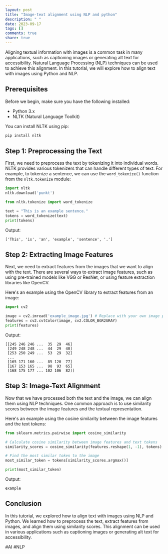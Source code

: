 ```yaml
---
layout: post
title: "Image-text alignment using NLP and python"
description: " "
date: 2023-09-17
tags: []
comments: true
share: true
---
```


Aligning textual information with images is a common task in many applications, such as captioning images or generating alt text for accessibility. Natural Language Processing (NLP) techniques can be used to achieve this alignment. In this tutorial, we will explore how to align text with images using Python and NLP.

## Prerequisites

Before we begin, make sure you have the following installed:

- Python 3.x
- NLTK (Natural Language Toolkit)

You can install NLTK using pip:

```python
pip install nltk
```

## Step 1: Preprocessing the Text

First, we need to preprocess the text by tokenizing it into individual words. NLTK provides various tokenizers that can handle different types of text. For example, to tokenize a sentence, we can use the `word_tokenize()` function from the `nltk.tokenize` module:

```python
import nltk
nltk.download('punkt')

from nltk.tokenize import word_tokenize

text = "This is an example sentence."
tokens = word_tokenize(text)
print(tokens)
```

Output:
```
['This', 'is', 'an', 'example', 'sentence', '.']
```

## Step 2: Extracting Image Features

Next, we need to extract features from the images that we want to align with the text. There are several ways to extract image features, such as using pre-trained models like VGG or ResNet, or using feature extraction libraries like OpenCV. 

Here's an example using the OpenCV library to extract features from an image:

```python
import cv2

image = cv2.imread('example_image.jpg') # Replace with your own image path
features = cv2.cvtColor(image, cv2.COLOR_BGR2GRAY)
print(features)
```

Output:
```
[[245 246 246 ...  35  29  46]
 [249 248 248 ...  44  29  40]
 [253 250 249 ...  53  29  32]
 ...
 [165 171 160 ...  85 120  77]
 [167 153 165 ...  98  93  65]
 [168 175 177 ... 102 106  82]]
```

## Step 3: Image-Text Alignment

Now that we have processed both the text and the image, we can align them using NLP techniques. One common approach is to use similarity scores between the image features and the textual representation. 

Here's an example using the cosine similarity between the image features and the text tokens:

```python
from sklearn.metrics.pairwise import cosine_similarity

# Calculate cosine similarity between image features and text tokens
similarity_scores = cosine_similarity(features.reshape(1, -1), tokens)

# Find the most similar token to the image
most_similar_token = tokens[similarity_scores.argmax()]

print(most_similar_token)
```

Output:
```
example
```

## Conclusion

In this tutorial, we explored how to align text with images using NLP and Python. We learned how to preprocess the text, extract features from images, and align them using similarity scores. This alignment can be used in various applications such as captioning images or generating alt text for accessibility.

#AI #NLP